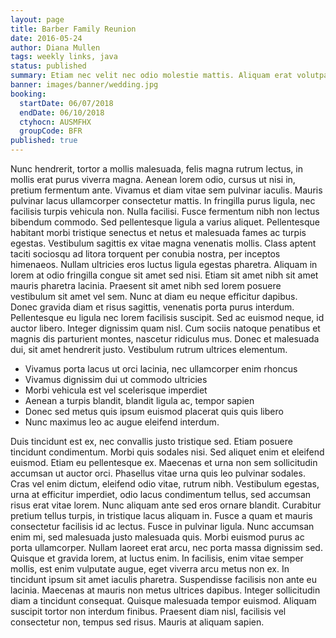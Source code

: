 ```yaml
---
layout: page
title: Barber Family Reunion
date: 2016-05-24
author: Diana Mullen
tags: weekly links, java
status: published
summary: Etiam nec velit nec odio molestie mattis. Aliquam erat volutpat.
banner: images/banner/wedding.jpg
booking:
  startDate: 06/07/2018
  endDate: 06/10/2018
  ctyhocn: AUSMFHX
  groupCode: BFR
published: true
---
```

Nunc hendrerit, tortor a mollis malesuada, felis magna rutrum lectus, in mollis erat purus viverra magna. Aenean lorem odio, cursus ut nisi in, pretium fermentum ante. Vivamus et diam vitae sem pulvinar iaculis. Mauris pulvinar lacus ullamcorper consectetur mattis. In fringilla purus ligula, nec facilisis turpis vehicula non. Nulla facilisi. Fusce fermentum nibh non lectus bibendum commodo. Sed pellentesque ligula a varius aliquet. Pellentesque habitant morbi tristique senectus et netus et malesuada fames ac turpis egestas. Vestibulum sagittis ex vitae magna venenatis mollis. Class aptent taciti sociosqu ad litora torquent per conubia nostra, per inceptos himenaeos.
Nullam ultricies eros luctus ligula egestas pharetra. Aliquam in lorem at odio fringilla congue sit amet sed nisi. Etiam sit amet nibh sit amet mauris pharetra lacinia. Praesent sit amet nibh sed lorem posuere vestibulum sit amet vel sem. Nunc at diam eu neque efficitur dapibus. Donec gravida diam et risus sagittis, venenatis porta purus interdum. Pellentesque eu ligula nec lorem facilisis suscipit. Sed ac euismod neque, id auctor libero. Integer dignissim quam nisl. Cum sociis natoque penatibus et magnis dis parturient montes, nascetur ridiculus mus. Donec et malesuada dui, sit amet hendrerit justo. Vestibulum rutrum ultrices elementum.

* Vivamus porta lacus ut orci lacinia, nec ullamcorper enim rhoncus
* Vivamus dignissim dui ut commodo ultricies
* Morbi vehicula est vel scelerisque imperdiet
* Aenean a turpis blandit, blandit ligula ac, tempor sapien
* Donec sed metus quis ipsum euismod placerat quis quis libero
* Nunc maximus leo ac augue eleifend interdum.

Duis tincidunt est ex, nec convallis justo tristique sed. Etiam posuere tincidunt condimentum. Morbi quis sodales nisi. Sed aliquet enim et eleifend euismod. Etiam eu pellentesque ex. Maecenas et urna non sem sollicitudin accumsan ut auctor orci. Phasellus vitae urna quis leo pulvinar sodales. Cras vel enim dictum, eleifend odio vitae, rutrum nibh. Vestibulum egestas, urna at efficitur imperdiet, odio lacus condimentum tellus, sed accumsan risus erat vitae lorem. Nunc aliquam ante sed eros ornare blandit. Curabitur pretium tellus turpis, in tristique lacus aliquam in. Fusce a quam et mauris consectetur facilisis id ac lectus. Fusce in pulvinar ligula. Nunc accumsan enim mi, sed malesuada justo malesuada quis.
Morbi euismod purus ac porta ullamcorper. Nullam laoreet erat arcu, nec porta massa dignissim sed. Quisque et gravida lorem, at luctus enim. In facilisis, enim vitae semper mollis, est enim vulputate augue, eget viverra arcu metus non ex. In tincidunt ipsum sit amet iaculis pharetra. Suspendisse facilisis non ante eu lacinia. Maecenas at mauris non metus ultrices dapibus. Integer sollicitudin diam a tincidunt consequat. Quisque malesuada tempor euismod. Aliquam suscipit tortor non interdum finibus. Praesent diam nisl, facilisis vel consectetur non, tempus sed risus. Mauris at aliquam sapien.
